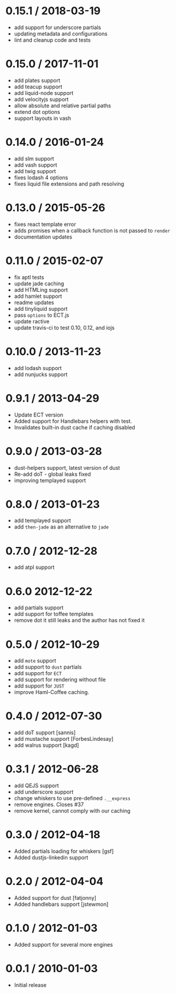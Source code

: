 0.15.1 / 2018-03-19
===================

 * add support for underscore partials
 * updating metadata and configurations
 * lint and cleanup code and tests

0.15.0 / 2017-11-01
===================

 * add plates support
 * add teacup support
 * add liquid-node support
 * add velocityjs support
 * allow absolute and relative partial paths
 * extend dot options
 * support layouts in vash

0.14.0 / 2016-01-24
===================

 * add slm support
 * add vash support
 * add twig support
 * fixes lodash 4 options
 * fixes liquid file extensions and path resolving

0.13.0 / 2015-05-26
===================

 * fixes react template error
 * adds promises when a callback function is not passed to `render`
 * documentation updates

0.11.0 / 2015-02-07
==================

 * fix aptl tests
 * update jade caching
 * add HTMLing support
 * add hamlet support
 * readme updates
 * add tinyliquid support
 * pass `options` to ECT.js
 * update ractive
 * update travis-ci to test 0.10, 0.12, and iojs

0.10.0 / 2013-11-23
==================

 * add lodash support
 * add nunjucks support

0.9.1 / 2013-04-29
==================

  * Update ECT version
  * Added support for Handlebars helpers with test.
  * Invalidates built-in dust cache if caching disabled

0.9.0 / 2013-03-28
==================

  * dust-helpers support, latest version of dust
  * Re-add doT - global leaks fixed
  * improving templayed support

0.8.0 / 2013-01-23
==================

  * add templayed support
  * add `then-jade` as an alternative to `jade`

0.7.0 / 2012-12-28
==================

  * add atpl support

0.6.0 2012-12-22
==================

  * add partials support
  * add support for toffee templates
  * remove dot it still leaks and the author has not fixed it

0.5.0 / 2012-10-29
==================

  * add `mote` support
  * add support to `dust` partials
  * add support for `ECT`
  * add support for rendering without file
  * add support for `JUST`
  * improve Haml-Coffee caching.

0.4.0 / 2012-07-30
==================

  * add doT support [sannis]
  * add mustache support [ForbesLindesay]
  * add walrus support [kagd]

0.3.1 / 2012-06-28
==================

  * add QEJS support
  * add underscore support
  * change whiskers to use pre-defined `.__express`
  * remove engines. Closes #37
  * remove kernel, cannot comply with our caching

0.3.0 / 2012-04-18
==================

  * Added partials loading for whiskers [gsf]
  * Added dustjs-linkedin support

0.2.0 / 2012-04-04
==================

  * Added support for dust [fatjonny]
  * Added handlebars support [jstewmon]

0.1.0 / 2012-01-03
==================

  * Added support for several more engines

0.0.1 / 2010-01-03
==================

  * Initial release

